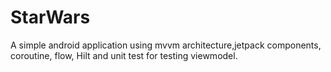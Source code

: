 # StarWars
A simple android application using mvvm architecture,jetpack components, coroutine, flow, Hilt and unit test for testing viewmodel.
